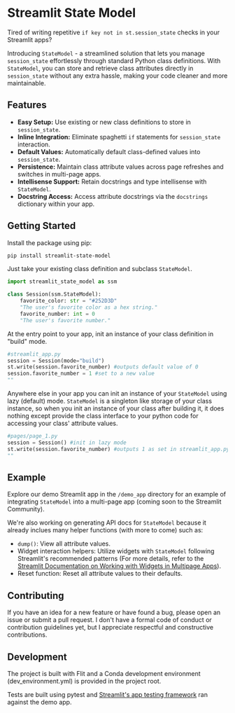 # Streamlit State Model
Tired of writing repetitive `if key not in st.session_state` checks in your Streamlit apps?  
  
Introducing `StateModel` - a streamlined solution that lets you manage `session_state` effortlessly through standard Python class definitions. With `StateModel`, you can store and retrieve class attributes directly in `session_state` without any extra hassle, making your code cleaner and more maintainable.

## Features

- **Easy Setup:** Use existing or new class definitions to store in `session_state`.
- **Inline Integration:** Eliminate spaghetti `if` statements for `session_state` interaction.
- **Default Values:** Automatically default class-defined values into `session_state`.
- **Persistence:** Maintain class attribute values across page refreshes and switches in multi-page apps.
- **Intellisense Support:** Retain docstrings and type intellisense with `StateModel`.
- **Docstring Access:** Access attribute docstrings via the `docstrings` dictionary within your app.

## Getting Started

Install the package using pip:

```bash
pip install streamlit-state-model
```  
Just take your existing class definition and subclass `StateModel`. 
```python
import streamlit_state_model as ssm 

class Session(ssm.StateModel):
    favorite_color: str = "#252D3D"
    "The user's favorite color as a hex string."
    favorite_number: int = 0
    "The user's favorite number."
```
  
At the entry point to your app, init an instance of your class definition in "build" mode.
```python 
#streamlit_app.py
session = Session(mode="build")
st.write(session.favorite_number) #outputs default value of 0
session.favorite_number = 1 #set to a new value 
""
```
Anywhere else in your app you can init an instance of your `StateModel` using lazy (default) mode. `StateModel` is a singleton like storage of your class instance, so when you init an instance of your class after building it, it does nothing except provide the class interface to your python code for accessing your class' attribute values. 
```python
#pages/page_1.py
session = Session() #init in lazy mode
st.write(session.favorite_number) #outputs 1 as set in streamlit_app.py  
""
```  

## Example

Explore our demo Streamlit app in the `/demo_app` directory for an example of integrating `StateModel` into a multi-page app (coming soon to the Streamlit Community).

We're also working on generating API docs for `StateModel` because it already inclues many helper functions (with more to come) such as:
- `dump()`: View all attribute values.
- Widget interaction helpers: Utilize widgets with `StateModel` following Streamlit's recommended patterns (For more details, refer to the [Streamlit Documentation on Working with Widgets in Multipage Apps](https://docs.streamlit.io/develop/concepts/multipage-apps/widgets)).
- Reset function: Reset all attribute values to their defaults.

## Contributing

If you have an idea for a new feature or have found a bug, please open an issue or submit a pull request. I don't have a formal code of conduct or contribution guidelines yet, but I appreciate respectful and constructive contributions.

## Development
The project is built with Flit and a Conda development environment (dev_environment.yml) is provided in the project root. 

Tests are built using pytest and [Streamlit's app testing framework](https://docs.streamlit.io/develop/api-reference/app-testing) ran against the demo app.